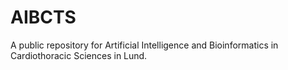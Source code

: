 # AIBCTS
A public repository for Artificial Intelligence and Bioinformatics in Cardiothoracic Sciences in Lund.
